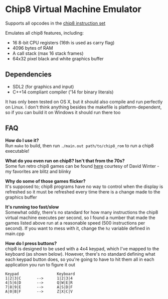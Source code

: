 # Chip8 Virtual Machine Emulator

Supports all opcodes in the [chip8 instruction set](https://en.wikipedia.org/wiki/CHIP-8#Opcode_table)

Emulates all chip8 features, including:
+ 16 8-bit CPU registers (16th is used as carry flag)
+ 4096 bytes of RAM
+ A call stack (max 16 stack frames)
+ 64x32 pixel black and white graphics buffer


## Dependencies
+ SDL2 (for graphics and input)
+ C++14 compliant compiler ('14 for binary literals)

It has only been tested on OS X, but it should also compile and run perfectly on Linux. I don't think anything besides the makefile is platform-dependent, so if you can build it on Windows it should run there too


## FAQ

**How do I use it?**  
Run `make` to build, then run `./main.out path/to/chip8_rom` to run a chip8 executable!


**What do you even run on chip8? Isn't that from the 70s?**  
Some fun retro chip8 games can be found [here](http://www.pong-story.com/chip8/) courtesy of David Winter - my favorites are blitz and blinky


**Why do some of those games flicker?**  
It's supposed to; chip8 programs have no way to control when the display is refreshed so it must be refreshed every time there is a change made to the graphics buffer


**It's running too fast/slow**  
Somewhat oddly, there's no standard for how many instructions the chip8 virtual machine executes per second, so I found a number that made the games listed above run at a reasonable speed (500 instructions per second). If you want to mess with it, change the `hz` variable defined in main.cpp


**How do I press buttons?**  
chip8 is designed to be used with a 4x4 keypad, which I've mapped to the keyboard (as shown below). However, there's no standard defining what each keypad button does, so you're going to have to hit them all in each application you run to figure it out

```
Keypad                 Keyboard
1|2|3|C       -->      1|2|3|4
4|5|6|D       -->      Q|W|E|R
7|8|9|E       -->      A|S|D|F
A|0|B|F       -->      Z|X|C|V
```
